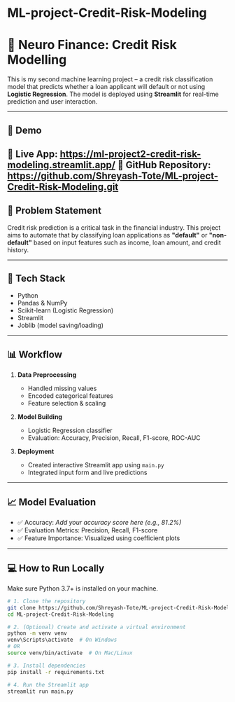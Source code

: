 # ML-project-Credit-Risk-Modeling
# 🧠 Neuro Finance: Credit Risk Modelling

This is my second machine learning project – a credit risk classification model that predicts whether a loan applicant will default or not using **Logistic Regression**. The model is deployed using **Streamlit** for real-time prediction and user interaction.

---

## 🚀 Demo

🔗 **Live App**: https://ml-project2-credit-risk-modeling.streamlit.app/ 
📂 **GitHub Repository**: https://github.com/Shreyash-Tote/ML-project-Credit-Risk-Modeling.git
---

## 📌 Problem Statement

Credit risk prediction is a critical task in the financial industry. This project aims to automate that by classifying loan applications as **"default"** or **"non-default"** based on input features such as income, loan amount, and credit history.

---

## 🧰 Tech Stack

- Python
- Pandas & NumPy
- Scikit-learn (Logistic Regression)
- Streamlit
- Joblib (model saving/loading)

---

## 📊 Workflow

1. **Data Preprocessing**
   - Handled missing values
   - Encoded categorical features
   - Feature selection & scaling

2. **Model Building**
   - Logistic Regression classifier
   - Evaluation: Accuracy, Precision, Recall, F1-score, ROC-AUC

3. **Deployment**
   - Created interactive Streamlit app using `main.py`
   - Integrated input form and live predictions

---

## 📈 Model Evaluation

- ✅ Accuracy: *Add your accuracy score here (e.g., 81.2%)*
- ✅ Evaluation Metrics: Precision, Recall, F1-score
- ✅ Feature Importance: Visualized using coefficient plots

---

## 💻 How to Run Locally

Make sure Python 3.7+ is installed on your machine.

```bash
# 1. Clone the repository
git clone https://github.com/Shreyash-Tote/ML-project-Credit-Risk-Modeling.git
cd ML-project-Credit-Risk-Modeling

# 2. (Optional) Create and activate a virtual environment
python -m venv venv
venv\Scripts\activate  # On Windows
# OR
source venv/bin/activate  # On Mac/Linux

# 3. Install dependencies
pip install -r requirements.txt

# 4. Run the Streamlit app
streamlit run main.py

